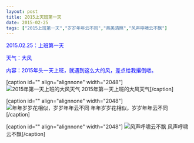 ```yaml
---
layout: post
title: 2015上天班第一天
date: 2015-02-25
tags: ["2015上班第一天","岁岁年年云不同","燕美清照","风声呼啸云不飘"]
---
```


<!-- build time:Sat Jun 23 2018 12:05:15 GMT+0800 (中国标准时间) -->

<span style="color:#00f">2015.02.25：上班第一天</span>

<span style="color:#00f">天气：大风</span>

<span style="color:#00f">内容：2015年头一天上班，就遇到这么大的风，差点给我撂倒喽。</span>

[caption id="" align="alignnone" width="2048"] ![2015年第一天上班的大风天气](http://ww3.sinaimg.cn/large/4eed32f2jw1eplb6a4fq3j21kw0w0qa5.jpg) 2015年第一天上班的大风天气[/caption]

[caption id="" align="alignnone" width="2048"] ![年年岁岁花相似，岁岁年年云不同](http://ww4.sinaimg.cn/large/4eed32f2jw1eplb6fdlnkj21kw0w0gsj.jpg) 年年岁岁花相似，岁岁年年云不同[/caption]

[caption id="" align="alignnone" width="2048"] ![风声呼啸云不飘](http://ww2.sinaimg.cn/large/4eed32f2jw1eplb6mf87jj21kw0w0n3z.jpg) 风声呼啸云不飘[/caption]
<!-- rebuild by neat -->